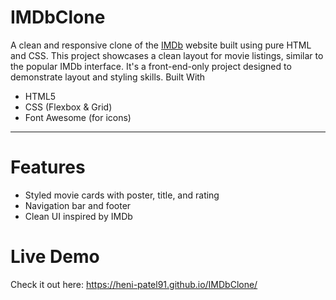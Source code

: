 # IMDbClone

A clean and responsive clone of the [IMDb](https://www.imdb.com) website built using pure HTML and CSS. This project showcases a clean layout for movie listings, similar to the popular IMDb interface. It's a front-end-only project designed to demonstrate layout and styling skills.
Built With
- HTML5
- CSS (Flexbox & Grid)
- Font Awesome (for icons)

---

 # Features
- Styled movie cards with poster, title, and rating
- Navigation bar and footer
- Clean UI inspired by IMDb

# Live Demo
Check it out here:
       https://heni-patel91.github.io/IMDbClone/
